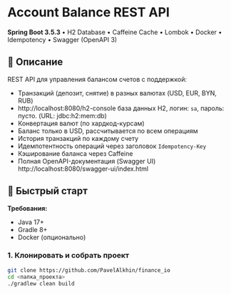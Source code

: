 # Account Balance REST API

**Spring Boot 3.5.3** • H2 Database • Caffeine Cache • Lombok • Docker • Idempotency • Swagger (OpenAPI 3)

## 📖 Описание

REST API для управления балансом счетов с поддержкой:
- Транзакций (депозит, снятие) в разных валютах (USD, EUR, BYN, RUB) 
- http://localhost:8080/h2-console база данных H2, логин: `sa`, пароль: пусто. (URL: jdbc:h2:mem:db)
- Конвертация валют (по хардкод-курсам)
- Баланс только в USD, рассчитывается по всем операциям
- История транзакций по каждому счету
- Идемпотентность операций через заголовок `Idempotency-Key`
- Кэширование баланса через Caffeine
- Полная OpenAPI-документация (Swagger UI) http://localhost:8080/swagger-ui/index.html

## 🚀 Быстрый старт

**Требования:**
- Java 17+
- Gradle 8+
- Docker (опционально)

### 1. Клонировать и собрать проект

```bash
git clone https://github.com/PavelAlkhin/finance_io
cd <папка_проекта>
./gradlew clean build



